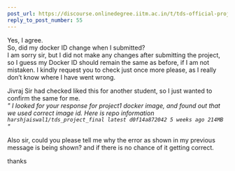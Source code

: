 ```yaml
---
post_url: https://discourse.onlinedegree.iitm.ac.in/t/tds-official-project1-discrepencies/171141/56
reply_to_post_number: 55
---
```

Yes, I agree.  
So, did my docker ID change when I submitted?  
I am sorry sir, but I did not make any changes after submitting the project, so I guess my Docker ID should remain the same as before, if I am not mistaken. I kindly request you to check just once more please, as I really don’t know where I have went wrong.

Jivraj Sir had checked liked this for another student, so I just wanted to confirm the same for me.  
*" I looked for your response for project1 docker image, and found out that we used correct image id. Here is repo information `harshjaiswal1/tds_project_final latest d0f14a872042 5 weeks ago 214MB` "*

Also sir, could you please tell me why the error as shown in my previous message is being shown? and if there is no chance of it getting correct.

thanks